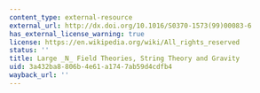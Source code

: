 ```yaml
---
content_type: external-resource
external_url: http://dx.doi.org/10.1016/S0370-1573(99)00083-6
has_external_license_warning: true
license: https://en.wikipedia.org/wiki/All_rights_reserved
status: ''
title: Large _N_ Field Theories, String Theory and Gravity
uid: 3a432ba8-806b-4e61-a174-7ab59d4cdfb4
wayback_url: ''
---
```

